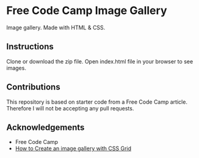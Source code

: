 # Free Code Camp Image Gallery
Image gallery. Made with HTML & CSS.

## Instructions
Clone or download the zip file. Open index.html file in your browser to see images.

## Contributions
This repository is based on starter code from a Free Code Camp article. Therefore I will not be accepting any pull requests.

## Acknowledgements
* Free Code Camp
* [How to Create an image gallery with CSS Grid](https://www.freecodecamp.org/news/how-to-create-an-image-gallery-with-css-grid-e0f0fd666a5c/?fbclid=IwAR3t_YQYqkL489HeVBXPQu6MmEKtFK4uEFLRkI-daI_-QxkcE0imX9MlcG0)

